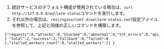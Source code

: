 1.  統計サービスのデフォルト構成が使用されている場合は、`curl http://127.0.0.8/wallarm-status`コマンドを実行します。
2.  それ以外の場合は、`/etc/nginx/conf.d/wallarm-status.conf`設定ファイルを参照して、上記と同様の正しいコマンドを構築します。

```
{"requests":0,"attacks":0,"blocked":0,"abnormal":0,"tnt_errors":0,"api_errors":0,"requests_lost":0,"segfaults":0,"memfaults":0,"softmemfaults":0,"time_detect":0,"db_id":46,"lom_id":4,"proton_instances": { "total":2,"success":2,"fallback":0,"failed":0 },"stalled_workers_count":0,"stalled_workers":[] }
```